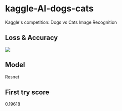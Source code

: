 # kaggle-AI-dogs-cats
Kaggle's competition: Dogs vs Cats Image Recognition

<h2>Loss & Accuracy</h2>
<img src="https://raw.githubusercontent.com/dydokamil/kaggle-AI-dogs-cats/master/plot.png" />
<h2>Model</h2>
Resnet
<h2>First try score</h2>
0.19618
